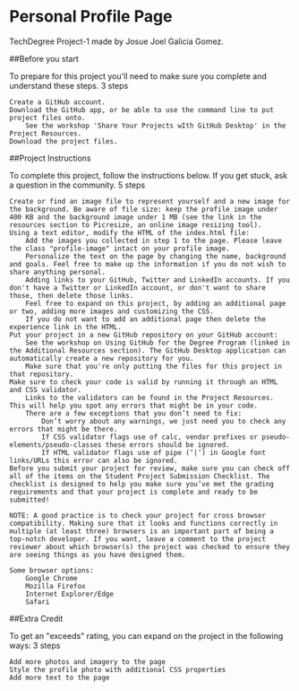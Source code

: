 # Personal Profile Page
TechDegree Project-1 made by Josue Joel Galicia Gomez.

##Before you start

To prepare for this project you'll need to make sure you complete and understand these steps.
3 steps

    Create a GitHub account.
    Download the GitHub app, or be able to use the command line to put project files onto.
        See the workshop 'Share Your Projects wIth GitHub Desktop' in the Project Resources.
    Download the project files.

##Project Instructions

To complete this project, follow the instructions below. If you get stuck, ask a question in the community.
5 steps

    Create or find an image file to represent yourself and a new image for the background. Be aware of file size: keep the profile image under 400 KB and the background image under 1 MB (see the link in the resources section to Picresize, an online image resizing tool).
    Using a text editor, modify the HTML of the index.html file:
        Add the images you collected in step 1 to the page. Please leave the class "profile-image" intact on your profile image.
        Personalize the text on the page by changing the name, background and goals. Feel free to make up the information if you do not wish to share anything personal.
        Adding links to your GitHub, Twitter and LinkedIn accounts. If you don't have a Twitter or LinkedIn account, or don't want to share those, then delete those links.
        Feel free to expand on this project, by adding an additional page or two, adding more images and customizing the CSS.
        If you do not want to add an additional page then delete the experience link in the HTML.
    Put your project in a new GitHub repository on your GitHub account:
        See the workshop on Using GitHub for the Degree Program (linked in the Additional Resources section). The GitHub Desktop application can automatically create a new repository for you.
        Make sure that you're only putting the files for this project in that repository.
    Make sure to check your code is valid by running it through an HTML and CSS validator.
        Links to the validators can be found in the Project Resources. This will help you spot any errors that might be in your code.
        There are a few exceptions that you don’t need to fix:
            Don’t worry about any warnings, we just need you to check any errors that might be there.
            If CSS validator flags use of calc, vendor prefixes or pseudo-elements/pseudo-classes these errors should be ignored.
            If HTML validator flags use of pipe (‘|’) in Google font links/URLs this error can also be ignored.
    Before you submit your project for review, make sure you can check off all of the items on the Student Project Submission Checklist. The checklist is designed to help you make sure you’ve met the grading requirements and that your project is complete and ready to be submitted!

    NOTE: A good practice is to check your project for cross browser compatibility. Making sure that it looks and functions correctly in multiple (at least three) browsers is an important part of being a top-notch developer. If you want, leave a comment to the project reviewer about which browser(s) the project was checked to ensure they are seeing things as you have designed them.

    Some browser options:
        Google Chrome
        Mozilla Firefox
        Internet Explorer/Edge
        Safari

##Extra Credit

To get an "exceeds" rating, you can expand on the project in the following ways:
3 steps

    Add more photos and imagery to the page
    Style the profile photo with additional CSS properties
    Add more text to the page
